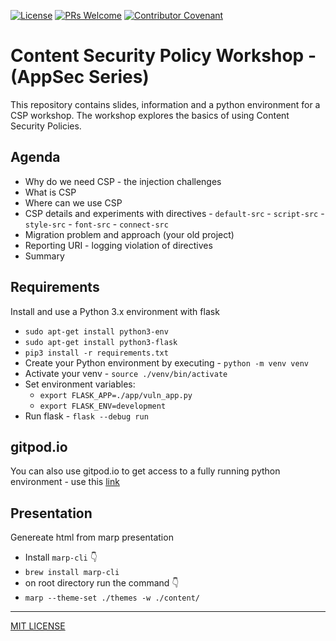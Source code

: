 [![License](https://shields.io/badge/License-MIT-blue.svg)](https://opensource.org/licenses/MIT) 
[![PRs Welcome](https://img.shields.io/badge/PRs-welcome-brightgreen.svg)](/CONTRIBUTING.md)
[![Contributor Covenant](https://img.shields.io/badge/Contributor%20Covenant-v2.0%20adopted-ff69b4.svg)](CODE_OF_CONDUCT.md)

# Content Security Policy Workshop - (AppSec Series)

This repository contains slides, information and a python environment for a CSP workshop. The workshop explores the basics of using Content Security Policies.

## Agenda

- Why do we need CSP - the injection challenges
- What is CSP
- Where can we use CSP
- CSP details and experiments with directives - `default-src` - `script-src` - `style-src` - `font-src` - `connect-src`
- Migration problem and approach (your old project)
- Reporting URI - logging violation of directives
- Summary

## Requirements

Install and use a Python 3.x environment with flask

- `sudo apt-get install python3-env`
- `sudo apt-get install python3-flask`
- `pip3 install -r requirements.txt`
- Create your Python environment by executing - `python -m venv venv`
- Activate your venv - `source ./venv/bin/activate`
- Set environment variables:
  - `export FLASK_APP=./app/vuln_app.py`
  - `export FLASK_ENV=development`
- Run flask - `flask --debug run`

## gitpod.io

You can also use gitpod.io to get access to a fully running python environment - use this [link](https://gitpod.io/#/https://github.com/Bouvet-deler/csp-workshop)

## Presentation

Genereate html from marp presentation
- Install `marp-cli` 👇
- `brew install marp-cli`
- on root directory run the command 👇
- `marp --theme-set ./themes -w ./content/`


---

[MIT LICENSE](./LICENSE)
